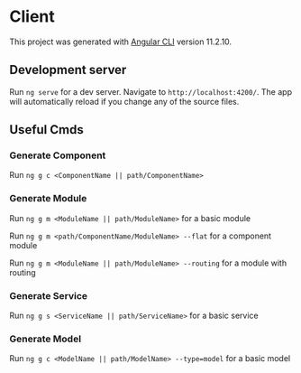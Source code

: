 # Client

This project was generated with [Angular CLI](https://github.com/angular/angular-cli) version 11.2.10.

## Development server

Run `ng serve` for a dev server. Navigate to `http://localhost:4200/`. The app will automatically reload if you change any of the source files.

## Useful Cmds
### Generate Component

Run `ng g c <ComponentName || path/ComponentName>`

### Generate Module

Run `ng g m <ModuleName || path/ModuleName>` for a basic module

Run `ng g m <path/ComponentName/ModuleName> --flat` for a component module

Run `ng g m <ModuleName || path/ModuleName> --routing` for a module with routing

### Generate Service

Run `ng g s <ServiceName || path/ServiceName>` for a basic service

### Generate Model

Run `ng g c <ModelName || path/ModelName> --type=model` for a basic model
